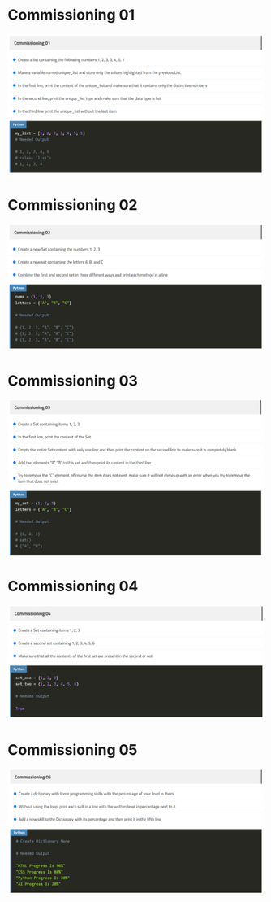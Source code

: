 # Commissioning 01
![Commissioning 01](https://github.com/GeorgeHanyMilad/ElZero-Tasks-With-Python/blob/master/Set%20And%20Dictionary%20Methods/Images/Commissioning%2001.png?raw=true)
<br>

# Commissioning 02
![Commissioning 02](https://github.com/GeorgeHanyMilad/ElZero-Tasks-With-Python/blob/master/Set%20And%20Dictionary%20Methods/Images/Commissioning%2002.png?raw=true)
<br>

# Commissioning 03
![Commissioning 03](https://github.com/GeorgeHanyMilad/ElZero-Tasks-With-Python/blob/master/Set%20And%20Dictionary%20Methods/Images/Commissioning%2003.png?raw=true)
<br>

# Commissioning 04
![Commissioning 04](https://github.com/GeorgeHanyMilad/ElZero-Tasks-With-Python/blob/master/Set%20And%20Dictionary%20Methods/Images/Commissioning%2004.png?raw=true)
<br>

# Commissioning 05
![Commissioning 05](https://github.com/GeorgeHanyMilad/ElZero-Tasks-With-Python/blob/master/Set%20And%20Dictionary%20Methods/Images/Commissioning%2005.png?raw=true)
<br>